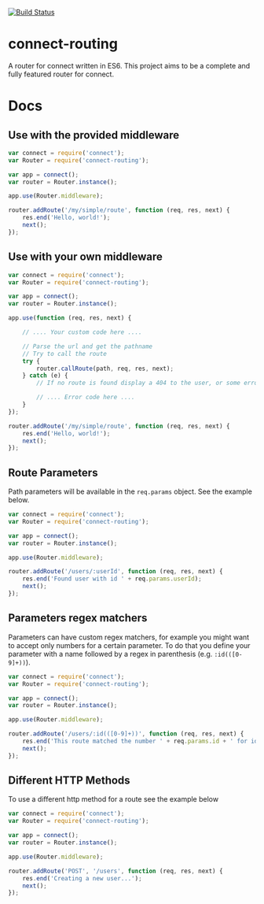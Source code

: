 [![Build Status](https://travis-ci.org/eduardn/connect-routing.svg?branch=master)](https://travis-ci.org/eduardn/connect-routing)

# connect-routing
A router for connect written in ES6. This project aims to be a complete and fully featured router for connect.

# Docs
## Use with the provided middleware

```JavaScript
var connect = require('connect');
var Router = require('connect-routing');

var app = connect();
var router = Router.instance();

app.use(Router.middleware);

router.addRoute('/my/simple/route', function (req, res, next) {
    res.end('Hello, world!');
    next();
});
```

## Use with your own middleware

```JavaScript
var connect = require('connect');
var Router = require('connect-routing');

var app = connect();
var router = Router.instance();

app.use(function (req, res, next) {

    // .... Your custom code here ....

    // Parse the url and get the pathname
    // Try to call the route
    try {
        router.callRoute(path, req, res, next);
    } catch (e) {
        // If no route is found display a 404 to the user, or some error

        // .... Error code here ....
    }
});

router.addRoute('/my/simple/route', function (req, res, next) {
    res.end('Hello, world!');
    next();
});
```

## Route Parameters
Path parameters will be available in the ```req.params``` object. See the example below.

```JavaScript
var connect = require('connect');
var Router = require('connect-routing');

var app = connect();
var router = Router.instance();

app.use(Router.middleware);

router.addRoute('/users/:userId', function (req, res, next) {
    res.end('Found user with id ' + req.params.userId);
    next();
});
```

## Parameters regex matchers
Parameters can have custom regex matchers, for example you might want to accept
only numbers for a certain parameter. To do that you define your parameter with
a name followed by a regex in parenthesis (e.g. ```:id(([0-9]+))```).

```JavaScript
var connect = require('connect');
var Router = require('connect-routing');

var app = connect();
var router = Router.instance();

app.use(Router.middleware);

router.addRoute('/users/:id(([0-9]+))', function (req, res, next) {
    res.end('This route matched the number ' + req.params.id + ' for id parameter');
    next();
});
```

## Different HTTP Methods
To use a different http method for a route see the example below

```JavaScript
var connect = require('connect');
var Router = require('connect-routing');

var app = connect();
var router = Router.instance();

app.use(Router.middleware);

router.addRoute('POST', '/users', function (req, res, next) {
    res.end('Creating a new user...');
    next();
});
```